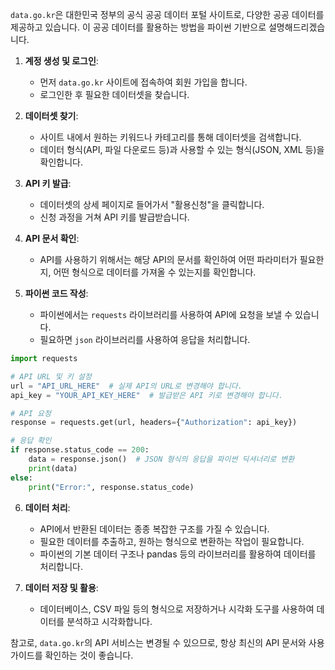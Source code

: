 `data.go.kr`은 대한민국 정부의 공식 공공 데이터 포털 사이트로, 다양한 공공 데이터를 제공하고 있습니다. 이 공공 데이터를 활용하는 방법을 파이썬 기반으로 설명해드리겠습니다.

1. **계정 생성 및 로그인**:
   - 먼저 `data.go.kr` 사이트에 접속하여 회원 가입을 합니다.
   - 로그인한 후 필요한 데이터셋을 찾습니다.

2. **데이터셋 찾기**:
   - 사이트 내에서 원하는 키워드나 카테고리를 통해 데이터셋을 검색합니다.
   - 데이터 형식(API, 파일 다운로드 등)과 사용할 수 있는 형식(JSON, XML 등)을 확인합니다.

3. **API 키 발급**:
   - 데이터셋의 상세 페이지로 들어가서 "활용신청"을 클릭합니다.
   - 신청 과정을 거쳐 API 키를 발급받습니다.

4. **API 문서 확인**:
   - API를 사용하기 위해서는 해당 API의 문서를 확인하여 어떤 파라미터가 필요한지, 어떤 형식으로 데이터를 가져올 수 있는지를 확인합니다.

5. **파이썬 코드 작성**:
   - 파이썬에서는 `requests` 라이브러리를 사용하여 API에 요청을 보낼 수 있습니다.
   - 필요하면 `json` 라이브러리를 사용하여 응답을 처리합니다.

```python
import requests

# API URL 및 키 설정
url = "API_URL_HERE"  # 실제 API의 URL로 변경해야 합니다.
api_key = "YOUR_API_KEY_HERE"  # 발급받은 API 키로 변경해야 합니다.

# API 요청
response = requests.get(url, headers={"Authorization": api_key})

# 응답 확인
if response.status_code == 200:
    data = response.json()  # JSON 형식의 응답을 파이썬 딕셔너리로 변환
    print(data)
else:
    print("Error:", response.status_code)
```

6. **데이터 처리**:
   - API에서 반환된 데이터는 종종 복잡한 구조를 가질 수 있습니다.
   - 필요한 데이터를 추출하고, 원하는 형식으로 변환하는 작업이 필요합니다.
   - 파이썬의 기본 데이터 구조나 pandas 등의 라이브러리를 활용하여 데이터를 처리합니다.

7. **데이터 저장 및 활용**:
   - 데이터베이스, CSV 파일 등의 형식으로 저장하거나 시각화 도구를 사용하여 데이터를 분석하고 시각화합니다.

참고로, `data.go.kr`의 API 서비스는 변경될 수 있으므로, 항상 최신의 API 문서와 사용 가이드를 확인하는 것이 좋습니다.